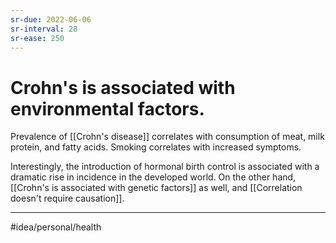 ```yaml
---
sr-due: 2022-06-06
sr-interval: 28
sr-ease: 250
---
```

# Crohn's is associated with environmental factors.
Prevalence of [[Crohn's disease]] correlates with consumption of meat, milk protein, and fatty acids. Smoking correlates with increased symptoms.

Interestingly, the introduction of hormonal birth control is associated with a dramatic rise in incidence in the developed world. On the other hand, [[Crohn's is associated with genetic factors]] as well, and [[Correlation doesn't require causation]]. 

---
#idea/personal/health 

[1]: https://en.wikipedia.org/wiki/Crohn%27s_disease#Causes